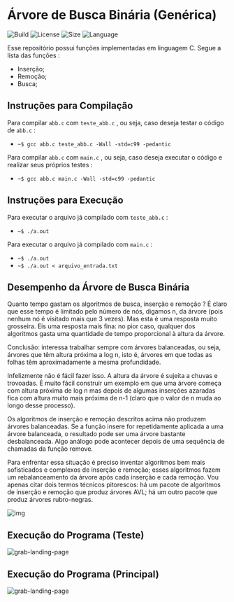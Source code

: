 Árvore de Busca Binária (Genérica)
==================================
![Build](https://img.shields.io/bitbucket/pipelines/rafaelescaleira/abb.svg?logo=abb) ![License](https://img.shields.io/github/license/rafaelescaleira/abb.svg) ![Size](https://img.shields.io/github/repo-size/rafaelescaleira/abb.svg) ![Language](https://img.shields.io/github/languages/top/rafaelescaleira/abb.svg?colorB=orange)

Esse repositório possui funções implementadas em linguagem C.
Segue a lista das funções :

* Inserção;
* Remoção;
* Busca;

Instruções para Compilação
--------------------------
Para compilar `` abb.c `` com `` teste_abb.c `` , ou seja, caso deseja testar o código de `` abb.c `` :

* `` ~$ gcc abb.c teste_abb.c -Wall -std=c99 -pedantic ``

Para compilar `` abb.c `` com `` main.c `` , ou seja, caso deseja executar o código e realizar seus próprios testes :

* `` ~$ gcc abb.c main.c -Wall -std=c99 -pedantic ``

Instruções para Execução
------------------------
Para executar o arquivo já compilado com `` teste_abb.c `` :

* `` ~$ ./a.out ``

Para executar o arquivo já compilado com `` main.c `` :

* `` ~$ ./a.out ``
* `` ~$ ./a.out < arquivo_entrada.txt ``

Desempenho da Árvore de Busca Binária
-------------------------------------

Quanto tempo gastam os algoritmos de busca, inserção e remoção ? É claro que esse tempo é limitado pelo número de nós, digamos n, da árvore (pois nenhum nó é visitado mais que 3 vezes). Mas esta é uma resposta muito grosseira. Eis uma resposta mais fina: no pior caso, qualquer dos algoritmos gasta uma quantidade de tempo proporcional à altura da árvore.

Conclusão: interessa trabalhar sempre com árvores balanceadas, ou seja, árvores que têm altura próxima a log n, isto é, árvores em que todas as folhas têm aproximadamente a mesma profundidade.

Infelizmente não é fácil fazer isso. A altura da árvore é sujeita a chuvas e trovoadas. É muito fácil construir um exemplo em que uma árvore começa com altura próxima de log n mas depois de algumas inserções azaradas fica com altura muito mais próxima de n-1 (claro que o valor de n muda ao longo desse processo).

Os algoritmos de inserção e remoção descritos acima não produzem árvores balanceadas. Se a função insere for repetidamente aplicada a uma árvore balanceada, o resultado pode ser uma árvore bastante desbalanceada. Algo análogo pode acontecer depois de uma sequência de chamadas da função remove.

Para enfrentar essa situação é preciso inventar algoritmos bem mais sofisticados e complexos de inserção e remoção; esses algoritmos fazem um rebalanceamento da árvore após cada inserção e cada remoção. Vou apenas citar dois termos técnicos pitorescos: há um pacote de algoritmos de inserção e remoção que produz árvores AVL; há um outro pacote que produz árvores rubro-negras.

![img](https://i.imgur.com/MCPUiMJ.png)

Execução do Programa (Teste)
----------------------------
![grab-landing-page](https://j.gifs.com/APGABz.gif)

Execução do Programa (Principal)
--------------------------------
![grab-landing-page](https://j.gifs.com/xvE9Pr.gif)
